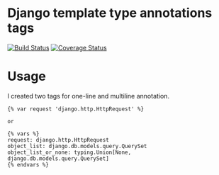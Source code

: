 # Django template type annotations tags
[![Build Status](https://travis-ci.org/a1fred/django-template-type-annotations.svg?branch=master)](https://travis-ci.org/a1fred/django-template-type-annotations)
[![Coverage Status](https://coveralls.io/repos/github/a1fred/django-template-type-annotations/badge.svg?branch=master)](https://coveralls.io/github/a1fred/django-template-type-annotations?branch=master)


# Usage
I created two tags for one-line and multiline annotation.

```
{% var request 'django.http.HttpRequest' %}

or

{% vars %}
request: django.http.HttpRequest
object_list: django.db.models.query.QuerySet
object_list_or_none: typing.Union[None, django.db.models.query.QuerySet]
{% endvars %}
```

